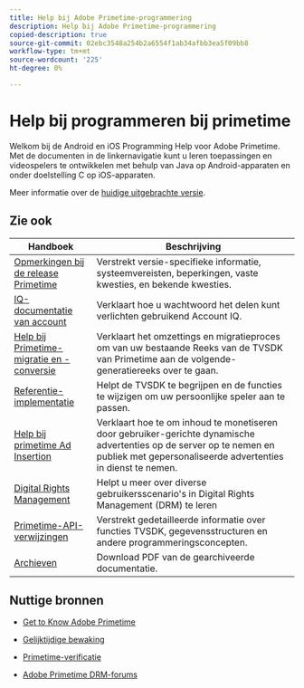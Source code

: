 ```yaml
---
title: Help bij Adobe Primetime-programmering
description: Help bij Adobe Primetime-programmering
copied-description: true
source-git-commit: 02ebc3548a254b2a6554f1ab34afbb3ea5f09bb8
workflow-type: tm+mt
source-wordcount: '225'
ht-degree: 0%

---
```


# Help bij programmeren bij primetime

Welkom bij de Android en iOS Programming Help voor Adobe Primetime. Met de documenten in de linkernavigatie kunt u leren toepassingen en videospelers te ontwikkelen met behulp van Java op Android-apparaten en onder doelstelling C op iOS-apparaten.

Meer informatie over de [huidige uitgebrachte versie](tvsdk-3x-ios-prog/ios-3x-introduction/ios-3x-overview/ios-3x-overview.md).

## Zie ook

| Handboek | Beschrijving |
|---|---|
| [Opmerkingen bij de release Primetime](/help/release-notes/home.md) | Verstrekt versie-specifieke informatie, systeemvereisten, beperkingen, vaste kwesties, en bekende kwesties. |
| [IQ-documentatie van account](/help/AccountIQ/home.md) | Verklaart hoe u wachtwoord het delen kunt verlichten gebruikend Account IQ. |
| [Help bij Primetime-migratie en -conversie](/help/migration-guides/home.md) | Verklaart het omzettings en migratieproces om van uw bestaande Reeks van de TVSDK van Primetime aan de volgende-generatiereeks over te gaan. |
| [Referentie-implementatie](/help/android-reference-implementation/home.md) | Helpt de TVSDK te begrijpen en de functies te wijzigen om uw persoonlijke speler aan te passen. |
| [Help bij primetime Ad Insertion](/help/primetime-ad-insertion/home.md) | Verklaart hoe te om inhoud te monetiseren door gebruiker-gerichte dynamische advertenties op de server op te nemen en publiek met gepersonaliseerde advertenties in dienst te nemen. |
| [Digital Rights Management](/help/digital-rights-management/home.md) | Helpt u meer over diverse gebruikersscenario&#39;s in Digital Rights Management (DRM) te leren |
| [Primetime-API-verwijzingen](/help/reference/api-references.md) | Verstrekt gedetailleerde informatie over functies TVSDK, gegevensstructuren en andere programmeringsconcepten. |
| [Archieven](https://helpx.adobe.com/primetime/archives.html) | Download PDF van de gearchiveerde documentatie. |

## Nuttige bronnen

* [Get to Know Adobe Primetime](https://www.adobe.com/in/marketing/primetime.html)

* [Gelijktijdige bewaking](https://tve.helpdocsonline.com/concurrency-monitoring-introduction)

* [Primetime-verificatie](https://tve.helpdocsonline.com/home)

* [Adobe Primetime DRM-forums](https://forums.adobe.com/community/adobe_access)

